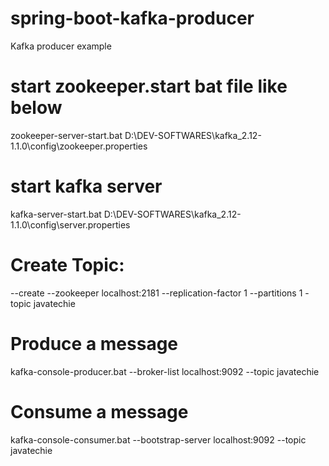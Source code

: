 # spring-boot-kafka-producer
Kafka producer example


# start zookeeper.start bat file like below
zookeeper-server-start.bat D:\DEV-SOFTWARES\kafka_2.12-1.1.0\config\zookeeper.properties

# start kafka server
kafka-server-start.bat D:\DEV-SOFTWARES\kafka_2.12-1.1.0\config\server.properties

# Create Topic:
--create --zookeeper localhost:2181 --replication-factor 1 --partitions 1 -topic javatechie

# Produce a message 
kafka-console-producer.bat --broker-list localhost:9092 --topic javatechie

# Consume a message
kafka-console-consumer.bat --bootstrap-server localhost:9092 --topic javatechie
